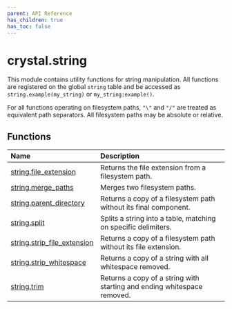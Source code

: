 ```yaml
---
parent: API Reference
has_children: true
has_toc: false
---
```


# crystal.string

This module contains utility functions for string manipulation. All functions are registered on the global `string` table and be accessed as `string.example(my_string)` or `my_string:example()`.

For all functions operating on filesystem paths, `"\"` and `"/"` are treated as equivalent path separators. All filesystem paths may be absolute or relative.

## Functions

| Name                                                       | Description                                                             |
| :--------------------------------------------------------- | :---------------------------------------------------------------------- |
| [string.file_extension](string_file_extension)             | Returns the file extension from a filesystem path.                      |
| [string.merge_paths](string_merge_paths)                   | Merges two filesystem paths.                                            |
| [string.parent_directory](string_parent_directory)         | Returns a copy of a filesystem path without its final component.        |
| [string.split](string_split)                               | Splits a string into a table, matching on specific delimiters.          |
| [string.strip_file_extension](string_strip_file_extension) | Returns a copy of a filesystem path without its file extension.         |
| [string.strip_whitespace](string_strip_whitespace)         | Returns a copy of a string with all whitespace removed.                 |
| [string.trim](string_trim)                                 | Returns a copy of a string with starting and ending whitespace removed. |
